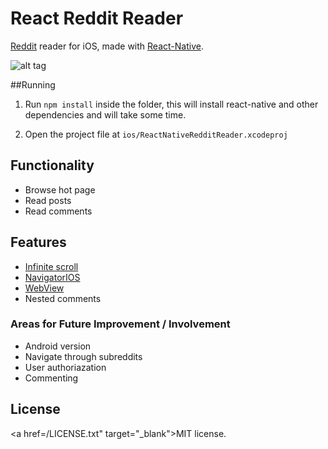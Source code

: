React Reddit Reader
======================

[Reddit](https://www.reddit.com/) reader for iOS, made with [React-Native](https://github.com/facebook/react-native).

![alt tag](http://i.imgur.com/sh7JnZG.gif)

##Running
1. Run `npm install` inside the folder, this will install react-native and other dependencies and will take some time.

2. Open the project file at `ios/ReactNativeRedditReader.xcodeproj`

## Functionality
* Browse hot page
* Read posts
* Read comments

## Features
* [Infinite scroll](https://github.com/exponentjs/react-native-infinite-scroll-view)
* [NavigatorIOS](https://facebook.github.io/react-native/docs/navigatorios.html#content)
* [WebView](https://facebook.github.io/react-native/docs/webview.html#content)
* Nested comments

### Areas for Future Improvement / Involvement
* Android version
* Navigate through subreddits
* User authoriazation
* Commenting

License
-------------
<a href=/LICENSE.txt" target="_blank">MIT</a> license.
